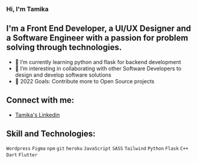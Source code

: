 ### Hi, I'm Tamika

## I'm a Front End Developer, a UI/UX Designer and a Software Engineer with a passion for problem solving through technologies.

- 🌱 I’m currently learning python and flask for backend development
- 👯 I’m interesting in collaborating with other Software Developers to design and develop software solutions
- 🥅 2022 Goals: Contribute more to Open Source projects

## Connect with me:

* [Tamika's Linkedin](https://www.linkedin.com/in/tamika-ramkissoon-1a2622214/)

## Skill and Technologies:

`Wordpress` `Figma` `npm` `git` `heroku` `JavaScript` `SASS` `Tailwind` `Python` `Flask` `C++` `Dart` `Flutter`
<br>
<br>

<!-- ## Github Achievements:
<br>[![trophy](https://github-profile-trophy.vercel.app/?username=tamikaramkissoon&theme=algolia)](https://github.com/ryo-ma/github-profile-trophy)
<br> -->
 
<!-- ## Streak Statistics:
<br>[![GitHub Streak](https://github-readme-streak-stats.herokuapp.com/?user=tamikaramkissoon&theme=algolia&fire=32CD32&ring=A32CC4&currStreakLabel=32CD32&sideLabels=32CD32)](https://git.io/streak-stats)<br>

## My Popular Languages:
<br>![Top Languages](https://github-readme-stats.vercel.app/api/top-langs/?username=tamikaramkissoon&theme=algolia&layout=compact)<br>

## Github Statistical Data:
<br>![GitHub stats](https://github-readme-stats.vercel.app/api?username=tamikaramkissoon&theme=algolia&show_icons=true&count_private=true)<br> -->
<!-- <br>![GitHub metrics](https://metrics.lecoq.io/tamikaramkissoon)<br> -->

<!-- ![](https://komarev.com/ghpvc/?username=tamikaramkissoon&theme=algolia) -->
